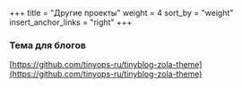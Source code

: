 +++
title = "Другие проекты"
weight = 4
sort_by = "weight"
insert_anchor_links = "right"
+++

### Тема для блогов

[https://github.com/tinyops-ru/tinyblog-zola-theme](https://github.com/tinyops-ru/tinyblog-zola-theme)
